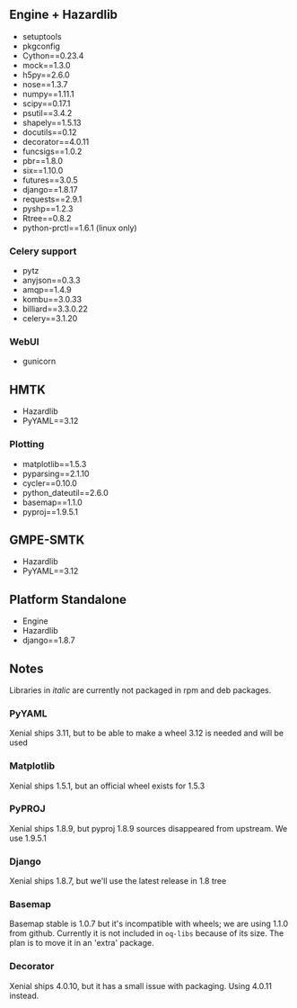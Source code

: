 ## Engine + Hazardlib ##
- setuptools
- pkgconfig
- Cython==0.23.4
- mock==1.3.0
- h5py==2.6.0
- nose==1.3.7
- numpy==1.11.1
- scipy==0.17.1
- psutil==3.4.2
- shapely==1.5.13
- docutils==0.12
- decorator==4.0.11
- funcsigs==1.0.2
- pbr==1.8.0
- six==1.10.0
- futures==3.0.5
- django==1.8.17
- requests==2.9.1
- pyshp==1.2.3
- Rtree==0.8.2
- python-prctl==1.6.1 (linux only)

### Celery support ###
- pytz
- anyjson==0.3.3
- amqp==1.4.9
- kombu==3.0.33
- billiard==3.3.0.22
- celery==3.1.20

### WebUI ###
- gunicorn

## HMTK ##
- Hazardlib
- PyYAML==3.12

### Plotting ###
- matplotlib==1.5.3
- pyparsing==2.1.10
- cycler==0.10.0
- python_dateutil==2.6.0
- basemap==1.1.0
- pyproj==1.9.5.1

## GMPE-SMTK ##
- Hazardlib
- PyYAML==3.12

## Platform Standalone ##

- Engine
- Hazardlib
- django==1.8.7

## Notes ##

Libraries in _italic_ are currently not packaged in rpm and deb packages.

### PyYAML ###
Xenial ships 3.11, but to be able to make a wheel 3.12 is needed and will be used

### Matplotlib ###
Xenial ships 1.5.1, but an official wheel exists for 1.5.3

### PyPROJ ###
Xenial ships 1.8.9, but pyproj 1.8.9 sources disappeared from upstream. We use 1.9.5.1

### Django ###
Xenial ships 1.8.7, but we'll use the latest release in 1.8 tree

### Basemap ###
Basemap stable is 1.0.7 but it's incompatible with wheels; we are using 1.1.0 from github.
Currently it is not included in `oq-libs` because of its size. The plan is to move it
in an 'extra' package.

### Decorator ###
Xenial ships 4.0.10, but it has a small issue with packaging. Using 4.0.11 instead.
